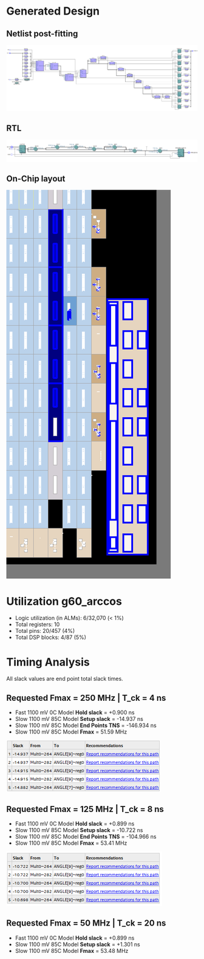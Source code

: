 # Generated Design
## Netlist post-fitting
![Post-Fitting Netlist](./post_fitting_netlist.png)  

## RTL
![RTL](./rtl.png)  

## On-Chip layout
![Layout](./zoomed_chip_layout.png)  

# Utilization g60_arccos
 - Logic utilization (in ALMs): 6/32,070 (< 1%)
 - Total registers: 10  
 - Total pins: 20/457 (4%)
 - Total DSP blocks: 4/87 (5%)

# Timing Analysis
All slack values are end point total slack times.

## Requested Fmax = 250 MHz | T_ck = 4 ns   
  - Fast 1100 mV 0C  Model **Hold slack** = +0.900 ns  
  - Slow 1100 mV 85C Model **Setup slack** = -14.937 ns  
  - Slow 1100 mV 85C Model **End Points TNS** = -146.934 ns  
  - Slow 1100 mV 85C Model **Fmax** = 51.59 MHz  

![Top Failing Paths](./4ns_tck_top_failing_paths.png)

## Requested Fmax = 125 MHz | T_ck = 8 ns  
  - Fast 1100 mV 0C  Model **Hold slack** = +0.899 ns  
  - Slow 1100 mV 85C Model **Setup slack** = -10.722 ns  
  - Slow 1100 mV 85C Model **End Points TNS** = -104.966 ns  
  - Slow 1100 mV 85C Model **Fmax** = 53.41 MHz

![Top Failing Paths](./8ns_tck_top_failing_paths.png)

## Requested Fmax = 50 MHz | T_ck = 20 ns
  - Fast 1100 mV 0C  Model **Hold slack** = +0.899 ns    
  - Slow 1100 mV 85C Model **Setup slack** = +1.301 ns  
  - Slow 1100 mV 85C Model **Fmax** = 53.48 MHz
